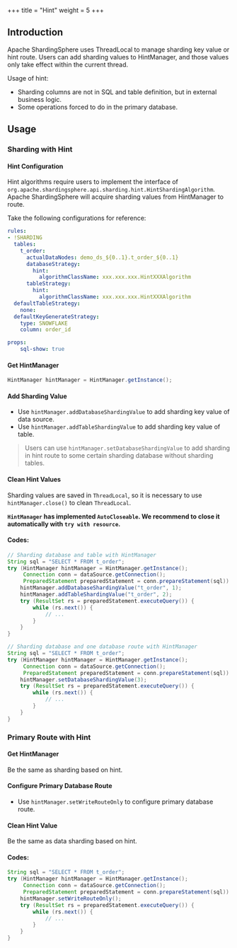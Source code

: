 +++
title = "Hint"
weight = 5
+++

## Introduction

Apache ShardingSphere uses ThreadLocal to manage sharding key value or hint route. 
Users can add sharding values to HintManager, and those values only take effect within the current thread. 

Usage of hint:

* Sharding columns are not in SQL and table definition, but in external business logic.
* Some operations forced to do in the primary database.

## Usage

### Sharding with Hint

#### Hint Configuration

Hint algorithms require users to implement the interface of `org.apache.shardingsphere.api.sharding.hint.HintShardingAlgorithm`. 
Apache ShardingSphere will acquire sharding values from HintManager to route.

Take the following configurations for reference:

```yaml
rules:
- !SHARDING
  tables:
    t_order:
      actualDataNodes: demo_ds_${0..1}.t_order_${0..1}
      databaseStrategy:
        hint:
          algorithmClassName: xxx.xxx.xxx.HintXXXAlgorithm
      tableStrategy:
        hint:
          algorithmClassName: xxx.xxx.xxx.HintXXXAlgorithm
  defaultTableStrategy:
    none:
  defaultKeyGenerateStrategy:
    type: SNOWFLAKE
    column: order_id

props:
    sql-show: true
```

#### Get HintManager

```java
HintManager hintManager = HintManager.getInstance();
```

#### Add Sharding Value

- Use `hintManager.addDatabaseShardingValue` to add sharding key value of data source.
- Use `hintManager.addTableShardingValue` to add sharding key value of table.

> Users can use `hintManager.setDatabaseShardingValue` to add sharding in hint route to some certain sharding database without sharding tables.

#### Clean Hint Values

Sharding values are saved in `ThreadLocal`, so it is necessary to use `hintManager.close()` to clean `ThreadLocal`.

**`HintManager` has implemented `AutoCloseable`. We recommend to close it automatically with `try with resource`.**

#### Codes:

```java
// Sharding database and table with HintManager
String sql = "SELECT * FROM t_order";
try (HintManager hintManager = HintManager.getInstance();
     Connection conn = dataSource.getConnection();
     PreparedStatement preparedStatement = conn.prepareStatement(sql)) {
    hintManager.addDatabaseShardingValue("t_order", 1);
    hintManager.addTableShardingValue("t_order", 2);
    try (ResultSet rs = preparedStatement.executeQuery()) {
        while (rs.next()) {
            // ...
        }
    }
}

// Sharding database and one database route with HintManager
String sql = "SELECT * FROM t_order";
try (HintManager hintManager = HintManager.getInstance();
     Connection conn = dataSource.getConnection();
     PreparedStatement preparedStatement = conn.prepareStatement(sql)) {
    hintManager.setDatabaseShardingValue(3);
    try (ResultSet rs = preparedStatement.executeQuery()) {
        while (rs.next()) {
            // ...
        }
    }
}
```

### Primary Route with Hint

#### Get HintManager

Be the same as sharding based on hint.

#### Configure Primary Database Route

- Use `hintManager.setWriteRouteOnly` to configure primary database route.

#### Clean Hint Value

Be the same as data sharding based on hint.

#### Codes:

```java
String sql = "SELECT * FROM t_order";
try (HintManager hintManager = HintManager.getInstance();
     Connection conn = dataSource.getConnection();
     PreparedStatement preparedStatement = conn.prepareStatement(sql)) {
    hintManager.setWriteRouteOnly();
    try (ResultSet rs = preparedStatement.executeQuery()) {
        while (rs.next()) {
            // ...
        }
    }
}
```
